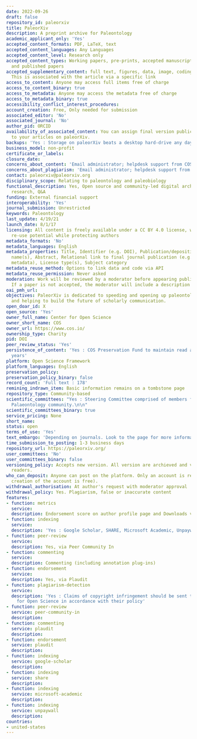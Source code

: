 ```yaml
---
date: 2022-09-26
draft: false
repository_id: paleorxiv
title: PaleorXiv
description: A preprint archive for Paleontology
academic_applicant_only: 'Yes'
accepted_content_formats: PDF, LaTeX, text
accepted_content_languages: Any Languages
accepted_content_level: Research only
accepted_content_types: Working papers, pre-prints, accepted manuscripts (post-prints),
  and published papers
accepted_supplementary_content: full text, figures, data, image, coding, analyses.
  This is associated with the article via a specific link
access_to_content: Anyone may access full items free of charge
access_to_content_binary: true
access_to_metadata: Anyone may access the metadata free of charge
access_to_metadata_binary: true
accessibility_conflict_interest_procedures:
account_creation: Free, Only needed for submission
associated_editor: 'No'
associated_journal: 'No'
author_pid: ORCID
availability_of_associated_content: You can assign final version publication DOIs
  to your articles on paleorXiv.
backups: 'Yes : Storage on paleorXiv beats a desktop hard-drive any day.'
business_model: non-profit
certificate_or_labels:
closure_date:
concerns_about_content: 'Email administrator; helpdesk support from COS : copyright@cos.io'
concerns_about_plagiarism: 'Email administrator; helpdesk support from COS : copyright@cos.io'
contact: paleorxiv@paleorxiv.org
disciplinary_scope: Relating to paleontology and paleobiology
functional_description: Yes, Open source and community-led digital archive for Paleontology
  research, Q&A
funding: External financial support
interoperability: 'Yes'
journal_submission: Unrestricted
keywords: Paleontology
last_update: 4/19/21
launch_date: 8/1/17
licensing: All content is freely available under a CC BY 4.0 license, which maximises
  re-use potential while protecting authors
metadata_formats: 'No'
metadata_languages: English
metadata_properties: Title, Identifier (e.g. DOI), Publication/deposition date, Author
  name(s), Abstract, Relational link to final journal publication (e.g. in crossref
  metadata), License type(s), Subject category
metadata_reuse_method: Options to link data and code via API
metadata_reuse_permission: Never asked
moderation: Work will be reviewed by a moderator before appearing publicly on paleorXiv.
  If a paper is not accepted, the moderator will include a description of the reason.
oai_pmh_url:
objectives: PaleorXiv is dedicated to speeding and opening up paleontological research
  and helping to build the future of scholarly communication.
open_doar_id: X
open_source: 'Yes'
owner_full_name: Center for Open Science
owner_short_name: COS
owner_url: https://www.cos.io/
ownership_type: Charity
pid: DOI
peer_review_status: 'Yes'
persistence_of_content: 'Yes : COS Preservation Fund to maintain read access for 50+
  years'
platform: Open Science Framework
platform_languages: English
preservation_policy:
preservation_policy_binary: false
record_count: 'Full text : 178'
remining_indrawn_item: Basic information remains on a tombstone page
repository_type: Community-based
scientific_committees: "Yes : Steering Committee comprised of members from the global
  Palaeontology community.\n\n"
scientific_committees_binary: true
service_pricing: None
short_name:
status: open
terms_of_use: 'Yes'
text_embargo: 'Depending on journals. Look to the page for more informations : http://fossilsandshit.com/paleorxiv/journal-policies/'
time_submission_to_posting: 1-3 business days
repository_url: https://paleorxiv.org/
user_committees: 'No'
user_committees_binary: false
versioning_policy: Accepts new version. All version are archieved and visible for
  readers.
who_can_deposit: Anyone can post on the platform. Only an account is required ( The
  creation of the account is free).
withdrawal_authorisation: At author's request with moderator approval
withdrawal_policy: Yes. Plagiarism, false or inaccurate content
features:
- function: metrics
  service:
  description: Endorsement score on author profile page and Downloads visible to everyone
- function: indexing
  service:
  description: 'Yes : Google Scholar, SHARE, Microsoft Academic, Unpaywall'
- function: peer-review
  service:
  description: Yes, via Peer Community In
- function: commenting
  service:
  description: Commenting (including annotation plug-ins)
- function: endorsement
  service:
  description: Yes, via Plaudit
- function: plagiarism-detection
  service:
  description: 'Yes : Claims of copyright infringement should be sent to the Center
    for Open Science in accordance with their policy'
- function: peer-review
  service: peer-community-in
  description:
- function: commenting
  service: plaudit
  description:
- function: endorsement
  service: plaudit
  description:
- function: indexing
  service: google-scholar
  description:
- function: indexing
  service: share
  description:
- function: indexing
  service: microsoft-academic
  description:
- function: indexing
  service: unpaywall
  description:
countries:
- united-states
---
```



